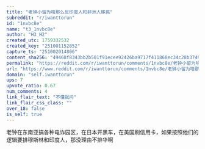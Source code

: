 ```yaml
---
title: "老钟小留为啥那么反印度人和非洲人移民"
subreddit: "r/iwanttorun"
id: "1nvbc8e"
name: "t3_1nvbc8e"
author: "H3_H2"
created_utc: 1759332532
created_key: "251001152852"
capture_ts: "251002014806"
content_sha256: "49468f8343bb2b501f91ecee92426ba9717f411868ec34c28b3749a62de796ff"
permalink: "https://reddit.com/r/iwanttorun/comments/1nvbc8e/老钟小留为啥那么反印度人和非洲人移民/"
url: "https://www.reddit.com/r/iwanttorun/comments/1nvbc8e/老钟小留为啥那么反印度人和非洲人移民/"
domain: "self.iwanttorun"
ups: 7
upvote_ratio: 0.67
num_comments: 4
link_flair_text: "不懂就问"
link_flair_css_class: ""
over_18: false
is_self: true
---
```


老钟在东南亚搞各种电诈园区，在日本开黑车，在美国刷信用卡，如果按照他们的逻辑要排穆斯林和印度人，那没理由不排华啊
